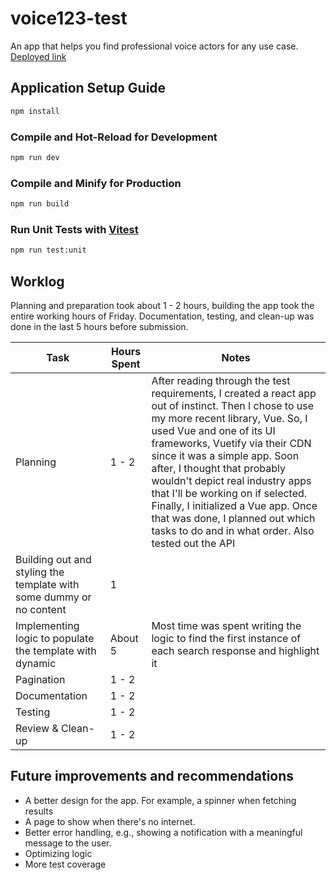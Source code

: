 # voice123-test

An app that helps you find professional voice actors for any use case.
[Deployed link](https://glittery-dodol-a72958.netlify.app/)

## Application Setup Guide

```sh
npm install
```

### Compile and Hot-Reload for Development

```sh
npm run dev
```

### Compile and Minify for Production

```sh
npm run build
```

### Run Unit Tests with [Vitest](https://vitest.dev/)

```sh
npm run test:unit
```

## Worklog

Planning and preparation took about 1 - 2 hours, building the app took the entire working hours of Friday. Documentation, testing, and clean-up was done in the last 5 hours before submission.

| Task          | Hours Spent | Notes |
| ------------- | ----------- | ----- |
| Planning      | 1 - 2       | After reading through the test requirements, I created a react app out of instinct. Then I chose to use my more recent library, Vue. So, I used Vue and one of its UI frameworks, Vuetify via their CDN since it was a simple app. Soon after, I thought that probably wouldn't depict real industry apps that I'll be working on if selected. Finally, I initialized a Vue app. Once that was done, I planned out which tasks to do and in what order. Also tested out the API    |
| Building out and styling the template with some dummy or no content    | 1      |     |
| Implementing logic to populate the template with dynamic | About 5      |    Most time was spent writing the logic to find the first instance of each search response and highlight it |
| Pagination    | 1 - 2      |     |
| Documentation    | 1 - 2      |     |
| Testing    | 1 - 2      |     |
| Review & Clean-up    | 1 - 2      |     |

## Future improvements and recommendations

* A better design for the app. For example, a spinner when fetching results
* A page to show when there's no internet.  
* Better error handling, e.g., showing a notification with a meaningful message to the user.
* Optimizing logic
* More test coverage
